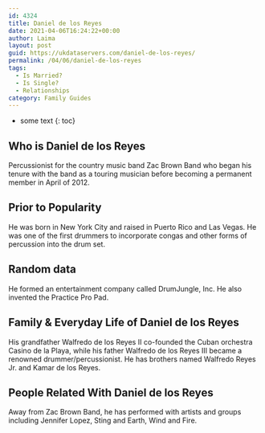 ```yaml
---
id: 4324
title: Daniel de los Reyes
date: 2021-04-06T16:24:22+00:00
author: Laima
layout: post
guid: https://ukdataservers.com/daniel-de-los-reyes/
permalink: /04/06/daniel-de-los-reyes
tags:
  - Is Married?
  - Is Single?
  - Relationships
category: Family Guides
---
```


* some text
{: toc}


## Who is Daniel de los Reyes
                  
                  
                  
Percussionist for the country music band Zac Brown Band who began his tenure with the band as a touring musician before becoming a permanent member in April of 2012.
                  
              
            
              
            
                
                
                
## Prior to Popularity
                  
                  
                  
He was born in New York City and raised in Puerto Rico and Las Vegas. He was one of the first drummers to incorporate congas and other forms of percussion into the drum set.
                  
              
            
              
            
                
                
                
## Random data
                  
                  
                  
He formed an entertainment company called DrumJungle, Inc. He also invented the Practice Pro Pad.
                  
              
            
              
            
                
                
                
## Family & Everyday Life of Daniel de los Reyes
                  
                  
                  
His grandfather Walfredo de los Reyes II co-founded the Cuban orchestra Casino de la Playa, while his father Walfredo de los Reyes III became a renowned drummer/percussionist. He has brothers named Walfredo Reyes Jr. and Kamar de los Reyes.
                  
              
            
              
            
                
                
                
## People Related With Daniel de los Reyes
                  
                  
                  
Away from Zac Brown Band, he has performed with artists and groups including Jennifer Lopez, Sting and Earth, Wind and Fire.
                  
              
            
              
            
                
              
            
              
              
            
            
              
            
          
          
          